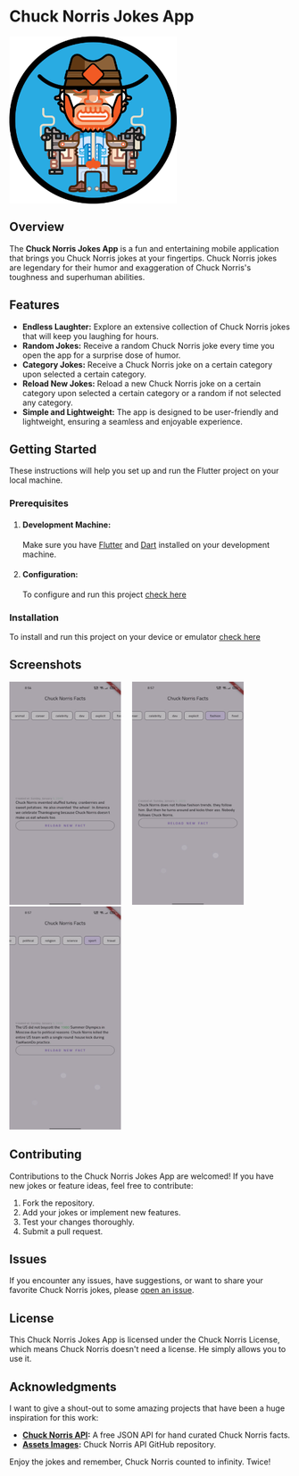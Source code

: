 # Chuck Norris Jokes App

<img align="center" alt="ChuckNorris" width="300" height="300" src="https://github.com/Mohammad-Safayet/clean_architecture_simple/blob/main/assets/images/chucknorris_icon.png?raw=true" />

## Overview

The **Chuck Norris Jokes App** is a fun and entertaining mobile application that brings you Chuck Norris jokes at your fingertips. Chuck Norris jokes are legendary for their humor and exaggeration of Chuck Norris's toughness and superhuman abilities.


## Features

- **Endless Laughter:** Explore an extensive collection of Chuck Norris jokes that will keep you laughing for hours.
- **Random Jokes:** Receive a random Chuck Norris joke every time you open the app for a surprise dose of humor.
- **Category Jokes:** Receive a Chuck Norris joke on a certain category upon selected a certain category.
- **Reload New Jokes:** Reload a new Chuck Norris joke on a certain category upon selected a certain category or a random if not selected any category.
- **Simple and Lightweight:** The app is designed to be user-friendly and lightweight, ensuring a seamless and enjoyable experience.

## Getting Started

These instructions will help you set up and run the Flutter project on your local machine.

### Prerequisites

1. #### Development Machine:
    Make sure you have [Flutter](https://flutter.dev/docs/get-started/install) and [Dart](https://dart.dev/get-dart) installed on your development machine.

2. #### Configuration:
   To configure and run this project [check here](configure.md)

### Installation
   To install and run this project on your device or emulator [check here](intsallation.md)

## Screenshots
<img src="https://raw.githubusercontent.com/Mohammad-Safayet/clean_architecture_simple/main/screenshots/screenshot_1.png" alt="Application Screenshot 1" width="200" height="400"> &nbsp; &nbsp; <img src="https://raw.githubusercontent.com/Mohammad-Safayet/clean_architecture_simple/main/screenshots/screenshot_2.png" alt="Application Screenshot 2" width="200" height="400"> &nbsp; &nbsp; <img src="https://raw.githubusercontent.com/Mohammad-Safayet/clean_architecture_simple/main/screenshots/screenshot_3.png" alt="Application Screenshot 3" width="200" height="400">

## Contributing

Contributions to the Chuck Norris Jokes App are welcomed! If you have new jokes or feature ideas, feel free to contribute:

1. Fork the repository.
2. Add your jokes or implement new features.
3. Test your changes thoroughly.
4. Submit a pull request.

## Issues

If you encounter any issues, have suggestions, or want to share your favorite Chuck Norris jokes, please [open an issue](https://github.com/Mohammad-Safayet/clean_architecture_simple/issues).

## License

This Chuck Norris Jokes App is licensed under the Chuck Norris License, which means Chuck Norris doesn't need a license. He simply allows you to use it.

## Acknowledgments

I want to give a shout-out to some amazing projects that have been a huge inspiration for this work:

- **[Chuck Norris API](https://api.chucknorris.io/):** A free JSON API for hand curated Chuck Norris facts.
- **[Assets Images](https://github.com/chucknorris-io/chuck-api/tree/master/src/main/resources/static/img):** Chuck Norris API GitHub repository.


Enjoy the jokes and remember, Chuck Norris counted to infinity. Twice!

